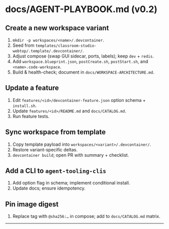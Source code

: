 # docs/AGENT-PLAYBOOK.md (v0.2)

## Create a new workspace variant
1. `mkdir -p workspaces/<name>/.devcontainer`.
2. Seed from `templates/classroom-studio-webtop/.template/.devcontainer/`.
3. Adjust compose (swap GUI sidecar, ports, labels); keep `dev` + `redis`.
4. Add `workspace.blueprint.json`, `postCreate.sh`, `postStart.sh`, and `<name>.code-workspace`.
5. Build & health-check; document in `docs/WORKSPACE-ARCHITECTURE.md`.

## Update a feature
1. Edit `features/<id>/devcontainer-feature.json` option schema + `install.sh`.
2. Update `features/<id>/README.md` and `docs/CATALOG.md`.
3. Run feature tests.

## Sync workspace from template
1. Copy template payload into `workspaces/<variant>/.devcontainer/`.
2. Restore variant-specific deltas.
3. `devcontainer build`; open PR with summary + checklist.

## Add a CLI to `agent-tooling-clis`
1. Add option flag in schema; implement conditional install.
2. Update docs; ensure idempotency.

## Pin image digest
1. Replace tag with `@sha256:…` in compose; add to `docs/CATALOG.md` matrix.

---
